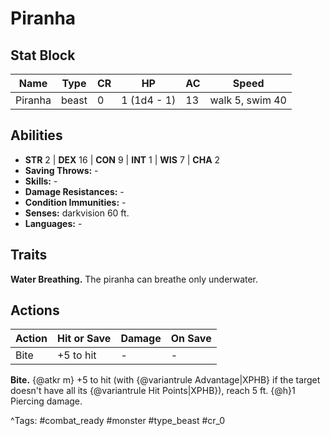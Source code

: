 # Piranha

## Stat Block

| Name | Type | CR | HP | AC | Speed |
|------|------|----|----|----|-------|
| Piranha | beast | 0 | 1 (1d4 - 1) | 13 | walk 5, swim 40 |

## Abilities

- **STR** 2 | **DEX** 16 | **CON** 9 | **INT** 1 | **WIS** 7 | **CHA** 2
- **Saving Throws:** -  
- **Skills:** -  
- **Damage Resistances:** -  
- **Condition Immunities:** -  
- **Senses:** darkvision 60 ft.  
- **Languages:** -

## Traits

**Water Breathing.** The piranha can breathe only underwater.


## Actions

| Action | Hit or Save | Damage | On Save |
|--------|--------------|--------|----------|
| Bite | +5 to hit | - | - |

**Bite.** {@atkr m} +5 to hit (with {@variantrule Advantage|XPHB} if the target doesn't have all its {@variantrule Hit Points|XPHB}), reach 5 ft. {@h}1 Piercing damage.


^Tags: #combat_ready #monster #type_beast #cr_0